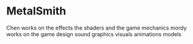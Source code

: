 # MetalSmith
Chen works on the effects the shaders and the game mechanics
mordy works on the game design sound graphics visuals animations models

